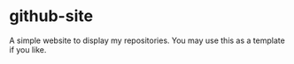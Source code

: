 # github-site
A simple website to display my repositories. You may use this as a template if you like.
